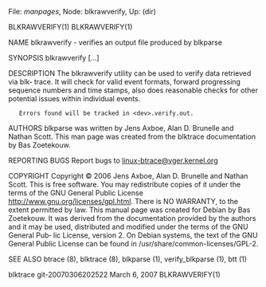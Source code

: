 File: *manpages*,  Node: blkrawverify,  Up: (dir)

BLKRAWVERIFY(1)                                                BLKRAWVERIFY(1)



NAME
       blkrawverify - verifies an output file produced by blkparse



SYNOPSIS
       blkrawverify <dev> [<dev>...]



DESCRIPTION
       The  blkrawverify utility can be used to verify data retrieved via blk‐
       trace. It will check  for  valid  event  formats,  forward  progressing
       sequence numbers and time stamps, also does reasonable checks for other
       potential issues within individual events.

       Errors found will be tracked in <dev>.verify.out.



AUTHORS
       blkparse was written by Jens Axboe, Alan D. Brunelle and Nathan  Scott.
       This  man  page  was  created  from  the  blktrace documentation by Bas
       Zoetekouw.



REPORTING BUGS
       Report bugs to <linux-btrace@vger.kernel.org>


COPYRIGHT
       Copyright © 2006 Jens Axboe, Alan D. Brunelle and Nathan Scott.
       This is free software.  You may redistribute copies  of  it  under  the
       terms       of       the      GNU      General      Public      License
       <http://www.gnu.org/licenses/gpl.html>.  There is NO WARRANTY,  to  the
       extent permitted by law.
       This  manual  page  was  created  for  Debian by Bas Zoetekouw.  It was
       derived from the documentation provided by the authors and  it  may  be
       used,  distributed and modified under the terms of the GNU General Pub‐
       lic License, version 2.
       On Debian systems, the text of the GNU General Public  License  can  be
       found in /usr/share/common-licenses/GPL-2.


SEE ALSO
       btrace (8), blktrace (8), blkparse (1), verify_blkparse (1), btt (1)




blktrace git-20070306202522     March  6, 2007                 BLKRAWVERIFY(1)
